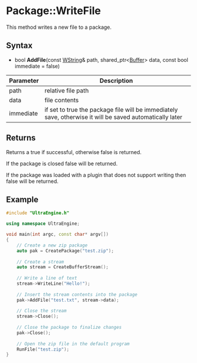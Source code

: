 # Package::WriteFile

This method writes a new file to a package.

## Syntax

- bool **AddFile**(const [WString](WString.md)& path, shared_ptr<[Buffer](Buffer.md)\> data, const bool immediate = false)

| Parameter | Description |
|---|---|
| path | relative file path |
| data | file contents |
| immediate | if set to true the package file will be immediately save, otherwise it will be saved automatically later |

## Returns

Returns a true if successful, otherwise false is returned.

If the package is closed false will be returned.

If the package was loaded with a plugin that does not support writing then false will be returned.

## Example

```c++
#include "UltraEngine.h"

using namespace UltraEngine;

void main(int argc, const char* argv[])
{
    // Create a new zip package
    auto pak = CreatePackage("test.zip");
    
    // Create a stream
    auto stream = CreateBufferStream();
    
    // Write a line of text
    stream->WriteLine("Hello!");
    
    // Insert the stream contents into the package
    pak->AddFile("test.txt", stream->data);
    
    // Close the stream
    stream->Close();
    
    // Close the package to finalize changes
    pak->Close();
    
    // Open the zip file in the default program
    RunFile("test.zip");
}
```
